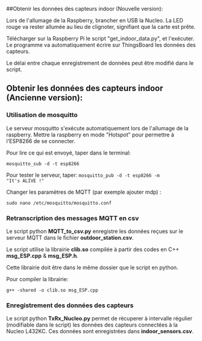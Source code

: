##Obtenir les données des capteurs indoor (Nouvelle version):

Lors de l'allumage de la Raspberry, brancher en USB la Nucleo. La LED rouge va rester allumée au lieu de clignoter, signifiant que la carte est prête.

Télécharger sur la Raspberry Pi le script "get_indoor_data.py", et l'exécuter. Le programme va automatiquement écrire sur ThingsBoard les données des capteurs.

Le délai entre chaque enregistrement de données peut être modifié dans le script.



## Obtenir les données des capteurs indoor (Ancienne version):

### Utilisation de mosquitto
Le serveur mosquitto s'exécute automatiquement lors de l'allumage de la raspberry.
Mettre la raspberry en mode "Hotspot" pour permettre à l'ESP8266 de se connecter.

Pour lire ce qui est envoyé, taper dans le terminal:

<code>mosquitto_sub -d -t esp8266</code>

Pour tester le serveur, taper:
<code>mosquitto_pub -d -t esp8266 -m "It's ALIVE !"</code>


Changer les paramètres de MQTT (par exemple ajouter mdp) :

<code>sudo nano /etc/mosquitto/mosquitto.conf</code>

### Retranscription des messages MQTT en csv

Le script python <strong>MQTT_to_csv.py</strong> enregistre les données reçues sur le serveur MQTT dans le fichier <strong>outdoor_station.csv</strong>.

<p>Le script utilise la librairie <strong>clib.so</strong> compilée à partir des codes en C++ <strong>msg_ESP.cpp</strong> & <strong>msg_ESP.h</strong>.</p>
Cette librairie doit être dans le même dossier que le script en python.

Pour compiler la librairie:

<code>g++ -shared -o clib.so msg_ESP.cpp</code>

### Enregistrement des données des capteurs 

Le script python <strong>TxRx_Nucleo.py</strong> permet de récuperer à intervalle régulier (modifiable dans le script) les données des capteurs connectées à la Nucleo L432KC. Ces données sont enregistrées dans <strong>indoor_sensors.csv</strong>.

